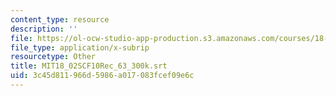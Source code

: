 ```yaml
---
content_type: resource
description: ''
file: https://ol-ocw-studio-app-production.s3.amazonaws.com/courses/18-02sc-multivariable-calculus-fall-2010/3c45d811966d5986a017083fcef09e6c_MIT18_02SCF10Rec_63_300k.vtt
file_type: application/x-subrip
resourcetype: Other
title: MIT18_02SCF10Rec_63_300k.srt
uid: 3c45d811-966d-5986-a017-083fcef09e6c
---
```

